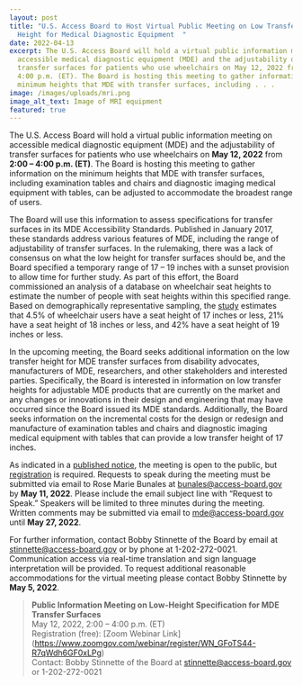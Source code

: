 ```yaml
---
layout: post
title: "U.S. Access Board to Host Virtual Public Meeting on Low Transfer Surface
  Height for Medical Diagnostic Equipment  "
date: 2022-04-13
excerpt: The U.S. Access Board will hold a virtual public information meeting on
  accessible medical diagnostic equipment (MDE) and the adjustability of
  transfer surfaces for patients who use wheelchairs on May 12, 2022 from 2:00 –
  4:00 p.m. (ET). The Board is hosting this meeting to gather information on the
  minimum heights that MDE with transfer surfaces, including . . .
image: /images/uploads/mri.png
image_alt_text: Image of MRI equipment
featured: true
---
```

The U.S. Access Board will hold a virtual public information meeting on accessible medical diagnostic equipment (MDE) and the adjustability of transfer surfaces for patients who use wheelchairs on **May 12, 2022** from **2:00 – 4:00 p.m. (ET)**. The Board is hosting this meeting to gather information on the minimum heights that MDE with transfer surfaces, including examination tables and chairs and diagnostic imaging medical equipment with tables, can be adjusted to accommodate the broadest range of users.

The Board will use this information to assess specifications for transfer surfaces in its MDE Accessibility Standards. Published in January 2017, these standards address various features of MDE, including the range of adjustability of transfer surfaces. In the rulemaking, there was a lack of consensus on what the low height for transfer surfaces should be, and the Board specified a temporary range of 17 – 19 inches with a sunset provision to allow time for further study. As part of this effort, the Board commissioned an analysis of a database on wheelchair seat heights to estimate the number of people with seat heights within this specified range. Based on demographically representative sampling, the [study](https://www.access-board.gov/research/human/wheelchair-seat-height/) estimates that 4.5% of wheelchair users have a seat height of 17 inches or less, 21% have a seat height of 18 inches or less, and 42% have a seat height of 19 inches or less.

In the upcoming meeting, the Board seeks additional information on the low transfer height for MDE transfer surfaces from disability advocates, manufacturers of MDE, researchers, and other stakeholders and interested parties. Specifically, the Board is interested in information on low transfer heights for adjustable MDE products that are currently on the market and any changes or innovations in their design and engineering that may have occurred since the Board issued its MDE standards. Additionally, the Board seeks information on the incremental costs for the design or redesign and manufacture of examination tables and chairs and diagnostic imaging medical equipment with tables that can provide a low transfer height of 17 inches.

As indicated in a [published notice](https://www.federalregister.gov/documents/2022/04/11/2022-07724/notice-of-public-meeting), the meeting is open to the public, but [registration](https://www.zoomgov.com/webinar/register/WN_GFoTS44-R7qWdh6GF0xLPg) is required. Requests to speak during the meeting must be submitted via email to Rose Marie Bunales at [bunales@access-board.gov](mailto:bunales@access-board.gov) by **May 11, 2022**. Please include the email subject line with “Request to Speak.” Speakers will be limited to three minutes during the meeting. Written comments may be submitted via email to [mde@access-board.gov](mailto:mde@access-board.gov) until **May 27, 2022**.

For further information, contact Bobby Stinnette of the Board by email at [stinnette@access-board.gov](mailto:stinnette@access-board.gov) or by phone at 1-202-272-0021. Communication access via real-time translation and sign language interpretation will be provided. To request additional reasonable accommodations for the virtual meeting please contact Bobby Stinnette by **May 5, 2022**.

> **Public Information Meeting on Low-Height Specification for MDE Transfer Surfaces** \
> May 12, 2022, 2:00 – 4:00 p.m. (ET) \
> Registration (free): [Zoom Webinar Link] \(https://www.zoomgov.com/webinar/register/WN_GFoTS44-R7qWdh6GF0xLPg) \
> Contact: Bobby Stinnette of the Board at [stinnette@access-board.gov](mailto:stinnette@access-board.gov) or 1-202-272-0021